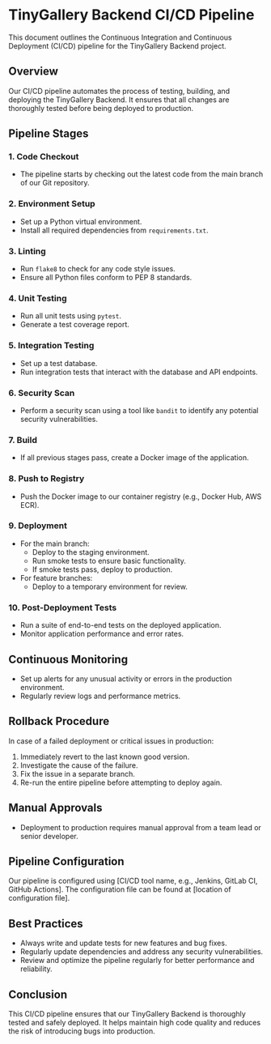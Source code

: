 # TinyGallery Backend CI/CD Pipeline

This document outlines the Continuous Integration and Continuous Deployment (CI/CD) pipeline for the TinyGallery Backend project.

## Overview

Our CI/CD pipeline automates the process of testing, building, and deploying the TinyGallery Backend. It ensures that all changes are thoroughly tested before being deployed to production.

## Pipeline Stages

### 1. Code Checkout

- The pipeline starts by checking out the latest code from the main branch of our Git repository.

### 2. Environment Setup

- Set up a Python virtual environment.
- Install all required dependencies from `requirements.txt`.

### 3. Linting

- Run `flake8` to check for any code style issues.
- Ensure all Python files conform to PEP 8 standards.

### 4. Unit Testing

- Run all unit tests using `pytest`.
- Generate a test coverage report.

### 5. Integration Testing

- Set up a test database.
- Run integration tests that interact with the database and API endpoints.

### 6. Security Scan

- Perform a security scan using a tool like `bandit` to identify any potential security vulnerabilities.

### 7. Build

- If all previous stages pass, create a Docker image of the application.

### 8. Push to Registry

- Push the Docker image to our container registry (e.g., Docker Hub, AWS ECR).

### 9. Deployment

- For the main branch:
  - Deploy to the staging environment.
  - Run smoke tests to ensure basic functionality.
  - If smoke tests pass, deploy to production.
- For feature branches:
  - Deploy to a temporary environment for review.

### 10. Post-Deployment Tests

- Run a suite of end-to-end tests on the deployed application.
- Monitor application performance and error rates.

## Continuous Monitoring

- Set up alerts for any unusual activity or errors in the production environment.
- Regularly review logs and performance metrics.

## Rollback Procedure

In case of a failed deployment or critical issues in production:

1. Immediately revert to the last known good version.
2. Investigate the cause of the failure.
3. Fix the issue in a separate branch.
4. Re-run the entire pipeline before attempting to deploy again.

## Manual Approvals

- Deployment to production requires manual approval from a team lead or senior developer.

## Pipeline Configuration

Our pipeline is configured using [CI/CD tool name, e.g., Jenkins, GitLab CI, GitHub Actions]. The configuration file can be found at [location of configuration file].

## Best Practices

- Always write and update tests for new features and bug fixes.
- Regularly update dependencies and address any security vulnerabilities.
- Review and optimize the pipeline regularly for better performance and reliability.

## Conclusion

This CI/CD pipeline ensures that our TinyGallery Backend is thoroughly tested and safely deployed. It helps maintain high code quality and reduces the risk of introducing bugs into production.
